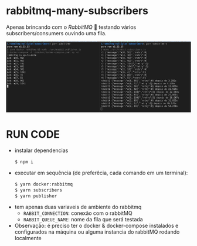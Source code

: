 # rabbitmq-many-subscribers
Apenas brincando com o *RabbitMQ* 🐰 testando vários subscribers/consumers ouvindo uma fila.

![alt text](https://github.com/raperina98/rabbitmq-many-subscribers/blob/develop/docs/img.docs.logger.png?raw=true)

# RUN CODE 

- instalar dependencias 
    ```
    $ npm i
    ```  
- executar em sequência (de preferêcia, cada comando em um terminal): 
    ```
    $ yarn docker:rabbitmq
    $ yarn subscribers
    $ yarn publisher
    ```
- tem apenas duas variaveis de ambiente do rabbitmq 
  - `RABBIT_CONNECTION`: conexão com o rabbitMQ
  - `RABBIT_QUEUE_NAME`: nome da fila que será testada 
- Observação: é preciso ter o docker & docker-compose instalados e configurados na máquina ou alguma instancia do rabbitMQ rodando localmente